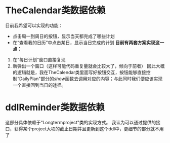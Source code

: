 # TheCalendar类数据依赖
目前我希望可以实现的功能：
- 点击周一到周日的按钮，显示当天都完成了哪些计划
- 在“查看我的日历”中点击某日，显示当日完成的计划
**目前有两套方案实现这一点：**
1. 在“每日计划”窗口直接复现
2. 新弹出一个窗口（这样可能代码重复量就会比较大了，倾向于前者）
因此大概的逻辑就是，我在TheCalendar类里面写好按钮交互，按钮能够直接控制“DailyPlan"部分的$show$函数去调用对应的内容；与此同时我们便应该实现一个直接回到当日的途径。
# ddlReminder类数据依赖
这部分具体依赖于“Longtermproject"类的实现方式。
我认为可以通过提供的接口，获得某个project大项的截止日期并且更新到这个ddl中，更细节的部分就不用了